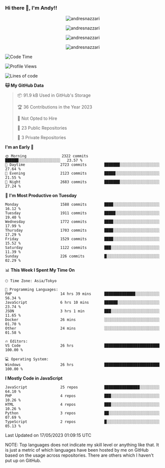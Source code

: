 ### Hi there 👋, I'm Andy!!

<p align="center" >
  <img src="https://github-profile-trophy.vercel.app/?username=AndresNazzari&theme=dracula&column=-1" alt="andresnazzari"/>
</p>

<p align="center">
  <img  src="https://github-readme-stats.vercel.app/api?username=AndresNazzari&count_private=true&show_icons=true&theme=dracula" alt="andresnazzari"/>
</p>
<p align="center">
  <img  src="https://github-readme-stats.vercel.app/api/top-langs/?username=AndresNazzari&layout=compact" alt="andresnazzari"/>
</p>
<p align="center" >
  <img src="https://github-readme-stats.vercel.app/api/wakatime?username=AndresNazzari" alt="andresnazzari"/>
</p>

<!--START_SECTION:waka-->
![Code Time](http://img.shields.io/badge/Code%20Time-505%20hrs%2039%20mins-blue)

![Profile Views](http://img.shields.io/badge/Profile%20Views-0-blue)

![Lines of code](https://img.shields.io/badge/From%20Hello%20World%20I%27ve%20Written-6.1%20million%20lines%20of%20code-blue)

**🐱 My GitHub Data** 

> 📦 91.9 kB Used in GitHub's Storage 
 > 
> 🏆 36 Contributions in the Year 2023
 > 
> 🚫 Not Opted to Hire
 > 
> 📜 23 Public Repositories 
 > 
> 🔑 3 Private Repositories 
 > 
**I'm an Early 🐤** 

```text
🌞 Morning                2322 commits        ██████░░░░░░░░░░░░░░░░░░░   23.57 % 
🌆 Daytime                2723 commits        ███████░░░░░░░░░░░░░░░░░░   27.64 % 
🌃 Evening                2123 commits        █████░░░░░░░░░░░░░░░░░░░░   21.55 % 
🌙 Night                  2683 commits        ███████░░░░░░░░░░░░░░░░░░   27.24 % 
```
📅 **I'm Most Productive on Tuesday** 

```text
Monday                   1588 commits        ████░░░░░░░░░░░░░░░░░░░░░   16.12 % 
Tuesday                  1911 commits        █████░░░░░░░░░░░░░░░░░░░░   19.40 % 
Wednesday                1772 commits        ████░░░░░░░░░░░░░░░░░░░░░   17.99 % 
Thursday                 1703 commits        ████░░░░░░░░░░░░░░░░░░░░░   17.29 % 
Friday                   1529 commits        ████░░░░░░░░░░░░░░░░░░░░░   15.52 % 
Saturday                 1122 commits        ███░░░░░░░░░░░░░░░░░░░░░░   11.39 % 
Sunday                   226 commits         █░░░░░░░░░░░░░░░░░░░░░░░░   02.29 % 
```


📊 **This Week I Spent My Time On** 

```text
🕑︎ Time Zone: Asia/Tokyo

💬 Programming Languages: 
PHP                      14 hrs 39 mins      ██████████████░░░░░░░░░░░   56.34 % 
JavaScript               6 hrs 10 mins       ██████░░░░░░░░░░░░░░░░░░░   23.74 % 
JSON                     3 hrs 1 min         ███░░░░░░░░░░░░░░░░░░░░░░   11.65 % 
Docker                   26 mins             ░░░░░░░░░░░░░░░░░░░░░░░░░   01.70 % 
Other                    24 mins             ░░░░░░░░░░░░░░░░░░░░░░░░░   01.58 % 

🔥 Editors: 
VS Code                  26 hrs              █████████████████████████   100.00 % 

💻 Operating System: 
Windows                  26 hrs              █████████████████████████   100.00 % 
```

**I Mostly Code in JavaScript** 

```text
JavaScript               25 repos            ████████████████░░░░░░░░░   64.10 % 
PHP                      4 repos             ███░░░░░░░░░░░░░░░░░░░░░░   10.26 % 
HTML                     4 repos             ███░░░░░░░░░░░░░░░░░░░░░░   10.26 % 
Python                   3 repos             ██░░░░░░░░░░░░░░░░░░░░░░░   07.69 % 
TypeScript               2 repos             █░░░░░░░░░░░░░░░░░░░░░░░░   05.13 % 
```




 Last Updated on 17/05/2023 01:09:15 UTC
<!--END_SECTION:waka-->

NOTE: Top languages does not indicate my skill level or anything like that. It is just a metric of which languages have been hosted by me on GitHub based on the usage across repositories. There are others which I haven't put up on GitHub.

<!-- Here are some ideas to get you started:

-   🔭 I’m currently working on ...
-   🌱 I’m currently learning ...
-   👯 I’m looking to collaborate on ...
-   🤔 I’m looking for help with ...
-   💬 Ask me about ...
-   📫 How to reach me: ...
-   😄 Pronouns: ...
-   ⚡ Fun fact: ... -->
